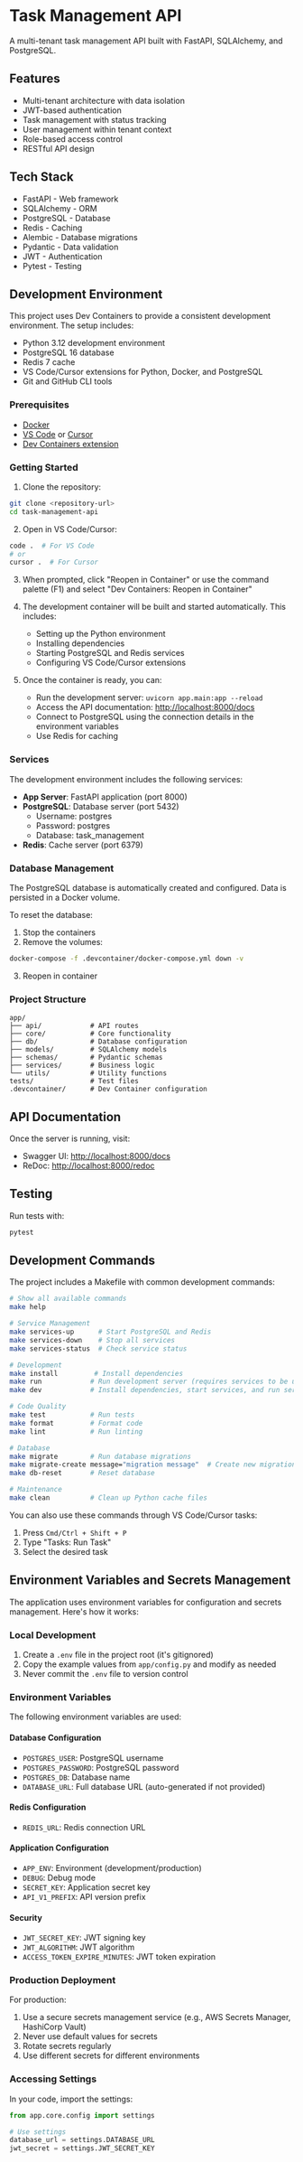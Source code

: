 # Task Management API

A multi-tenant task management API built with FastAPI, SQLAlchemy, and PostgreSQL.

## Features

- Multi-tenant architecture with data isolation
- JWT-based authentication
- Task management with status tracking
- User management within tenant context
- Role-based access control
- RESTful API design

## Tech Stack

- FastAPI - Web framework
- SQLAlchemy - ORM
- PostgreSQL - Database
- Redis - Caching
- Alembic - Database migrations
- Pydantic - Data validation
- JWT - Authentication
- Pytest - Testing

## Development Environment

This project uses Dev Containers to provide a consistent development environment. The setup includes:

- Python 3.12 development environment
- PostgreSQL 16 database
- Redis 7 cache
- VS Code/Cursor extensions for Python, Docker, and PostgreSQL
- Git and GitHub CLI tools

### Prerequisites

- [Docker](https://www.docker.com/products/docker-desktop)
- [VS Code](https://code.visualstudio.com/) or [Cursor](https://cursor.sh/)
- [Dev Containers extension](https://marketplace.visualstudio.com/items?itemName=ms-vscode-remote.remote-containers)

### Getting Started

1. Clone the repository:

```bash
git clone <repository-url>
cd task-management-api
```

2. Open in VS Code/Cursor:

```bash
code .  # For VS Code
# or
cursor .  # For Cursor
```

3. When prompted, click "Reopen in Container" or use the command palette (F1) and select "Dev Containers: Reopen in Container"

4. The development container will be built and started automatically. This includes:

   - Setting up the Python environment
   - Installing dependencies
   - Starting PostgreSQL and Redis services
   - Configuring VS Code/Cursor extensions

5. Once the container is ready, you can:
   - Run the development server: `uvicorn app.main:app --reload`
   - Access the API documentation: <http://localhost:8000/docs>
   - Connect to PostgreSQL using the connection details in the environment variables
   - Use Redis for caching

### Services

The development environment includes the following services:

- **App Server**: FastAPI application (port 8000)
- **PostgreSQL**: Database server (port 5432)
  - Username: postgres
  - Password: postgres
  - Database: task_management
- **Redis**: Cache server (port 6379)

### Database Management

The PostgreSQL database is automatically created and configured. Data is persisted in a Docker volume.

To reset the database:

1. Stop the containers
2. Remove the volumes:

```bash
docker-compose -f .devcontainer/docker-compose.yml down -v
```

3. Reopen in container

### Project Structure

```
app/
├── api/            # API routes
├── core/           # Core functionality
├── db/             # Database configuration
├── models/         # SQLAlchemy models
├── schemas/        # Pydantic schemas
├── services/       # Business logic
└── utils/          # Utility functions
tests/              # Test files
.devcontainer/      # Dev Container configuration
```

## API Documentation

Once the server is running, visit:

- Swagger UI: <http://localhost:8000/docs>
- ReDoc: <http://localhost:8000/redoc>

## Testing

Run tests with:

```bash
pytest
```

## Development Commands

The project includes a Makefile with common development commands:

```bash
# Show all available commands
make help

# Service Management
make services-up      # Start PostgreSQL and Redis
make services-down    # Stop all services
make services-status  # Check service status

# Development
make install         # Install dependencies
make run            # Run development server (requires services to be up)
make dev            # Install dependencies, start services, and run server

# Code Quality
make test           # Run tests
make format         # Format code
make lint           # Run linting

# Database
make migrate        # Run database migrations
make migrate-create message="migration message"  # Create new migration
make db-reset       # Reset database

# Maintenance
make clean          # Clean up Python cache files
```

You can also use these commands through VS Code/Cursor tasks:

1. Press `Cmd/Ctrl + Shift + P`
2. Type "Tasks: Run Task"
3. Select the desired task

## Environment Variables and Secrets Management

The application uses environment variables for configuration and secrets management. Here's how it works:

### Local Development

1. Create a `.env` file in the project root (it's gitignored)
2. Copy the example values from `app/config.py` and modify as needed
3. Never commit the `.env` file to version control

### Environment Variables

The following environment variables are used:

#### Database Configuration

- `POSTGRES_USER`: PostgreSQL username
- `POSTGRES_PASSWORD`: PostgreSQL password
- `POSTGRES_DB`: Database name
- `DATABASE_URL`: Full database URL (auto-generated if not provided)

#### Redis Configuration

- `REDIS_URL`: Redis connection URL

#### Application Configuration

- `APP_ENV`: Environment (development/production)
- `DEBUG`: Debug mode
- `SECRET_KEY`: Application secret key
- `API_V1_PREFIX`: API version prefix

#### Security

- `JWT_SECRET_KEY`: JWT signing key
- `JWT_ALGORITHM`: JWT algorithm
- `ACCESS_TOKEN_EXPIRE_MINUTES`: JWT token expiration

### Production Deployment

For production:

1. Use a secure secrets management service (e.g., AWS Secrets Manager, HashiCorp Vault)
2. Never use default values for secrets
3. Rotate secrets regularly
4. Use different secrets for different environments

### Accessing Settings

In your code, import the settings:

```python
from app.core.config import settings

# Use settings
database_url = settings.DATABASE_URL
jwt_secret = settings.JWT_SECRET_KEY
```
